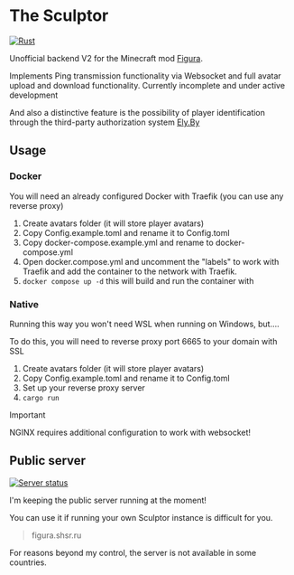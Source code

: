 # The Sculptor

[![Rust](https://github.com/shiroyashik/sculptor/actions/workflows/rust.yml/badge.svg?branch=master)](https://github.com/shiroyashik/sculptor/actions/workflows/rust.yml)

Unofficial backend V2 for the Minecraft mod [Figura](https://github.com/FiguraMC/Figura).

Implements Ping transmission functionality via Websocket and full avatar upload and download functionality. Currently incomplete and under active development

And also a distinctive feature is the possibility of player identification through the third-party authorization system [Ely.By](https://ely.by/)

## Usage

### Docker

You will need an already configured Docker with Traefik (you can use any reverse proxy)

1. Create avatars folder (it will store player avatars)
2. Copy Config.example.toml and rename it to Config.toml
3. Copy docker-compose.example.yml and rename to docker-compose.yml
4. Open docker.compose.yml and uncomment the "labels" to work with Traefik and add the container to the network with Traefik.
5. `docker compose up -d` this will build and run the container with 

### Native

Running this way you won't need WSL when running on Windows, but....

To do this, you will need to reverse proxy port 6665 to your domain with SSL

1. Create avatars folder (it will store player avatars)
2. Copy Config.example.toml and rename it to Config.toml
3. Set up your reverse proxy server
4. `cargo run`

> [!IMPORTANT]
> NGINX requires additional configuration to work with websocket!

## Public server

[![Server status](https://up.shsr.ru/api/badge/1/status?upLabel=Online&downLabel=Offline&label=Server+status)](https://up.shsr.ru/status/pub)

I'm keeping the public server running at the moment!

You can use it if running your own Sculptor instance is difficult for you.

> figura.shsr.ru

For reasons beyond my control, the server is not available in some countries.

